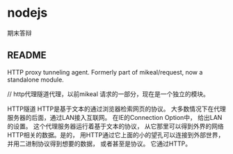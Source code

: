 # nodejs
期末答辩

## README
HTTP proxy tunneling agent. Formerly part of mikeal/request, now a standalone module.

 // http代理隧道代理，以前mikeal 请求的一部分，现在是一个独立的模块。
 
 
 HTTP隧道
HTTP是基于文本的通过浏览器检索网页的协议。 大多数情况下在代理服务器的后面，通过LAN接入互联网。 在IE的Connection Option中， 给出LAN的设置。 这个代理服务器运行着基于文本的协议， 从它那里可以得到外界的网络HTTP相关的数据。是的， 用HTTP通过它上面的小的望孔可以连接到外部世界， 并用二进制协议得到想要的数据， 或者甚至是协议。 它通过HTTP。


